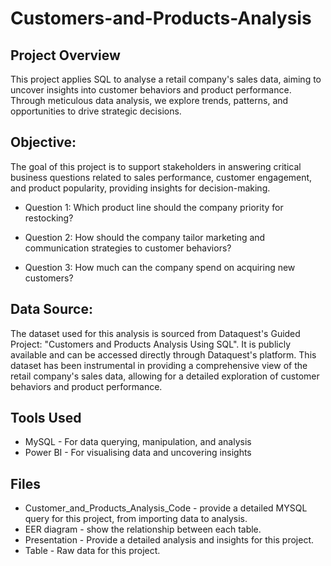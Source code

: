 # Customers-and-Products-Analysis

## Project Overview
This project applies SQL to analyse a retail company's sales data, aiming to uncover insights into customer behaviors and product performance. Through meticulous data analysis, we explore trends, patterns, and opportunities to drive strategic decisions.

## Objective: 
The goal of this project is to support stakeholders in answering critical business questions related to sales performance, customer engagement, and product popularity, providing insights for decision-making.

- Question 1: Which product line should the company priority for restocking?

- Question 2: How should the company tailor marketing and communication strategies to customer behaviors?

- Question 3: How much can the company spend on acquiring new customers?

## Data Source:
The dataset used for this analysis is sourced from Dataquest's Guided Project: "Customers and Products Analysis Using SQL". It is publicly available and can be accessed directly through Dataquest's platform. This dataset has been instrumental in providing a comprehensive view of the retail company's sales data, allowing for a detailed exploration of customer behaviors and product performance.

## Tools Used
- MySQL - For data querying, manipulation, and analysis
- Power BI - For visualising data and uncovering insights

## Files
- Customer_and_Products_Analysis_Code - provide a detailed MYSQL query for this project, from importing data to analysis.
- EER diagram - show the relationship between each table.
- Presentation - Provide a detailed analysis and insights for this project.
- Table - Raw data for this project.

